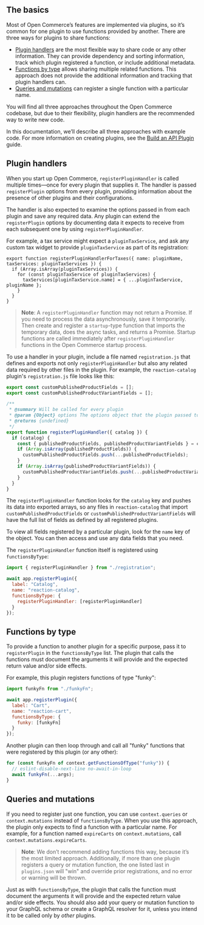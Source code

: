 ## The basics

Most of Open Commerce’s features are implemented via plugins, so it’s common for one plugin to use functions provided by another. There are three ways for plugins to share functions:

* [Plugin handlers](#plugin-handlers) are the most flexible way to share code or any other information. They can provide dependency and sorting information, track which plugin registered a function, or include additional metadata.
* [Functions by type](#functions-by-type) allows sharing multiple related functions. This approach does not provide the additional information and tracking that plugin handlers can.
* [Queries and mutations](#queries-mutations) can register a single function with a particular name.

You will find all three approaches throughout the Open Commerce codebase, but due to their flexibility, plugin handlers are the recommended way to write new code.

In this documentation, we’ll describe all three approaches with example code. For more information on creating plugins, see the [Build an API Plugin](tk) guide.

## Plugin handlers

When you start up Open Commerce, `registerPluginHandler` is called multiple times—once for every plugin that supplies it. The handler is passed `registerPlugin` options from every plugin, providing information about the presence of other plugins and their configurations. 

The handler is also expected to examine the options passed in from each plugin and save any required data. Any plugin can extend the `registerPlugin` options by documenting data it expects to receive from each subsequent one by using `registerPluginHandler`. 

For example, a tax service might expect a `pluginTaxService`, and ask any custom tax widget to provide `pluginTaxService` as part of its registration: 

```
export function registerPluginHandlerForTaxes({ name: pluginName, taxServices: pluginTaxServices }) {
  if (Array.isArray(pluginTaxServices)) {
    for (const pluginTaxService of pluginTaxServices) {
      taxServices[pluginTaxService.name] = { ...pluginTaxService, pluginName };
    }
  }
}
```

> **Note**: A `registerPluginHandler` function may not return a Promise. If you need to  process the data asynchronously, save it temporarily. Then create and register a `startup`-type function that imports the temporary data, does the async tasks, and returns a Promise. Startup functions are called immediately after `registerPluginHandler` functions in the Open Commerce startup process.

To use a handler in your plugin, include a file named `registration.js` that defines and exports not only `registerPluginHandler` but also any related data required by other files in the plugin. For example, the `reaction-catalog` plugin's `registration.js` file looks like this:

```js
export const customPublishedProductFields = [];
export const customPublishedProductVariantFields = [];

/**
 * @summary Will be called for every plugin
 * @param {Object} options The options object that the plugin passed to registerPlugin
 * @returns {undefined}
 */
export function registerPluginHandler({ catalog }) {
  if (catalog) {
    const { publishedProductFields, publishedProductVariantFields } = catalog;
    if (Array.isArray(publishedProductFields)) {
      customPublishedProductFields.push(...publishedProductFields);
    }
    if (Array.isArray(publishedProductVariantFields)) {
      customPublishedProductVariantFields.push(...publishedProductVariantFields);
    }
  }
}
```

The `registerPluginHandler` function looks for the `catalog` key and pushes its data into exported arrays, so any files in `reaction-catalog` that import `customPublishedProductFields` or `customPublishedProductVariantFields` will have the full list of fields as defined by all registered plugins.



To view all fields registered by a particular plugin, look for the `name` key of the object. You can then access and use any data fields that you need.

The `registerPluginHandler` function itself is registered using `functionsByType`:

```js
import { registerPluginHandler } from "./registration";

await app.registerPlugin({
  label: "Catalog",
  name: "reaction-catalog",
  functionsByType: {
    registerPluginHandler: [registerPluginHandler]
  }
});
```


## Functions by type

To provide a function to another plugin for a specific purpose, pass it to `registerPlugin` in the `functionsByType` list. The plugin that calls the functions must document the arguments it will provide and the expected return value and/or side effects. 

For example, this plugin registers functions of type "funky":

```js
import funkyFn from "./funkyFn";

await app.registerPlugin({
  label: "Cart",
  name: "reaction-cart",
  functionsByType: {
    funky: [funkyFn]
  }
});
```

Another plugin can then loop through and call all "funky" functions that were registered by this plugin (or any other):

```js
for (const funkyFn of context.getFunctionsOfType("funky")) {
  // eslint-disable-next-line no-await-in-loop
  await funkyFn(...args);
}
```

## Queries and mutations

If you need to register just one function, you can use `context.queries` or `context.mutations` instead of `functionsByType`. When you use this approach, the plugin only expects to find a function with a particular name. For example, for a function named `expireCarts` on `context.mutations`, call `context.mutations.expireCarts`. 

>**Note**: We don’t recommend adding functions this way, because it’s the most limited approach. Additionally, if more than one plugin registers a query or mutation function, the one listed last in `plugins.json` will "win" and override prior registrations, and no error or warning will be thrown.

Just as with `functionsByType`, the plugin that calls the function must document the arguments it will provide and the expected return value and/or side effects. You should also add your query or mutation function to your GraphQL schema or create a GraphQL resolver for it, unless you intend it to be called only by _other_ plugins.
